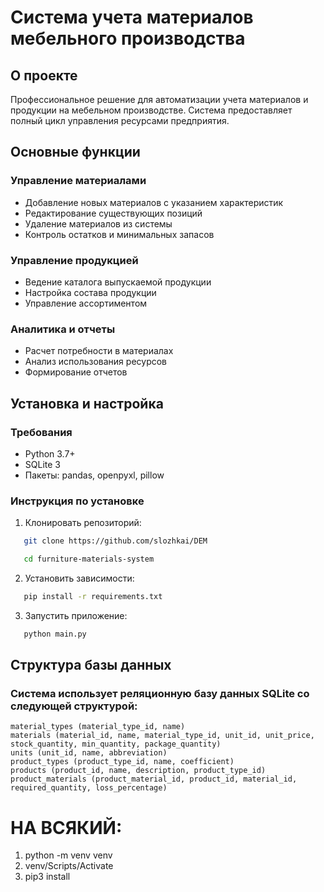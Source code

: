 # Система учета материалов мебельного производства

## О проекте

Профессиональное решение для автоматизации учета материалов и продукции на мебельном производстве. Система предоставляет полный цикл управления ресурсами предприятия.

## Основные функции

### Управление материалами
- Добавление новых материалов с указанием характеристик
- Редактирование существующих позиций
- Удаление материалов из системы
- Контроль остатков и минимальных запасов

### Управление продукцией
- Ведение каталога выпускаемой продукции
- Настройка состава продукции
- Управление ассортиментом

### Аналитика и отчеты
- Расчет потребности в материалах
- Анализ использования ресурсов
- Формирование отчетов

## Установка и настройка

### Требования
- Python 3.7+
- SQLite 3
- Пакеты: pandas, openpyxl, pillow

### Инструкция по установке
1. Клонировать репозиторий:
```bash
   git clone https://github.com/slozhkai/DEM

   cd furniture-materials-system
```

2. Установить зависимости:
```bash
   pip install -r requirements.txt
```

3. Запустить приложение:
```bash
   python main.py
```

## Структура базы данных

### Система использует реляционную базу данных SQLite со следующей структурой:
```
material_types (material_type_id, name)
materials (material_id, name, material_type_id, unit_id, unit_price, stock_quantity, min_quantity, package_quantity)
units (unit_id, name, abbreviation)
product_types (product_type_id, name, coefficient)
products (product_id, name, description, product_type_id)
product_materials (product_material_id, product_id, material_id, required_quantity, loss_percentage)
```

# НА ВСЯКИЙ:

1. python -m venv venv
2. venv/Scripts/Activate
3. pip3 install
